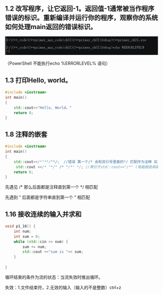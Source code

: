 ## 1.2 改写程序，让它返回-1。返回值-1通常被当作程序错误的标识。重新编译并运行你的程序，观察你的系统如何处理main返回的错误标识。

![image-20200619212917846](..\support\1.2.png)

（PowerShell 不能执行echo %ERRORLEVEL% 语句）

## 1.3 打印Hello, world。

```c++
#include <iostream>
int main()
{
    std::cout<<"Hello, World。"
    return 0;
}

```

## 1.8 注释的嵌套

```c++
#include <iostream>
int main()
{
    std::cout<</*"**/"*/;  //错误 第一个/* 会和双引号里面的*/ 匹配作为注释 后面的"*/ 变成了非法字符
     std::cout <</* "*/" /* "/*" */; //等价于std::cout<<"/*" (电脑报是病毒……)
    return 0;
}
```

先遇见 /*  那么后面都是注释直到第一个 */ 相匹配

先遇到 ” 后面都是字符串直到第一个 “ 相匹配



## 1.16 接收连续的输入并求和

```c++
void p1_16() {
	int num;
	int sum = 0;
	while (std::cin >> num) {
		sum += num;
		std::cout <<"sum is "<< sum;
	}
		
}
```

循环结束的条件为流的状态：当流失效时推出循环。

失效：1.文件结束符，2.无效的输入（输入的不是整数）ctrl+z



